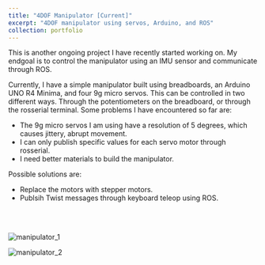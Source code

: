 ```yaml
--- 
title: "4DOF Manipulator [Current]"
excerpt: "4DOF manipulator using servos, Arduino, and ROS"
collection: portfolio
---
```


This is another ongoing project I have recently started working on. My endgoal is to control the manipulator using an IMU sensor and communicate through ROS. 

Currently, I have a simple manipulator built using breadboards, an Arduino UNO R4 Minima, and four 9g micro servos. 
This can be controlled in two different ways. Through the potentiometers on the breadboard, or through the rosserial terminal. 
Some problems I have encountered so far are: 
- The 9g micro servos I am using have a resolution of 5 degrees, which causes jittery, abrupt movement. 
- I can only publish specific values for each servo motor through rosserial.
- I need better materials to build the manipulator.

Possible solutions are: 
- Replace the motors with stepper motors.
- Publsih Twist messages through keyboard teleop using ROS.

<br>
<br>

![manipulator_1](https://github.com/darwonkim720/darwonkim720.github.io/assets/150773404/4432f7e9-a0b8-4ddc-a650-f42ba2f5cdab)


![manipulator_2](https://github.com/darwonkim720/darwonkim720.github.io/assets/150773404/c33f9398-3839-48d8-a5d6-28db8fd33b86)
